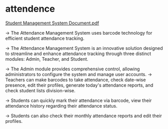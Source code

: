 # attendence

[Student Management System Document.pdf](https://github.com/user-attachments/files/16099425/Student.Management.System.Document.pdf)

-> The Attendance Management System uses barcode
 technology for efficient student attendance tracking.

 -> The Attendance Management System is an innovative solution designed to streamline and enhance attendance tracking through three distinct modules: Admin, Teacher, and Student.
 
 -> The Admin module provides comprehensive control, allowing administrators to configure the system and manage user accounts.
 -> Teachers can make barcodes to take attendance, check date-wise presence, edit their
 profiles, generate today's attendance reports, and check student lists division-wise.
 
 -> Students can quickly mark their attendance via barcode, view their attendance history
 regarding their attendance status. 
 
 -> Students can also check their monthly attendance reports
 and edit their profiles.

